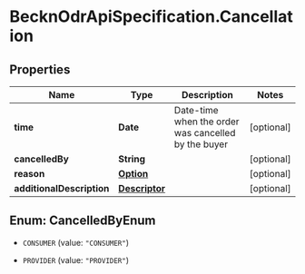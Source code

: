 # BecknOdrApiSpecification.Cancellation

## Properties

Name | Type | Description | Notes
------------ | ------------- | ------------- | -------------
**time** | **Date** | Date-time when the order was cancelled by the buyer | [optional] 
**cancelledBy** | **String** |  | [optional] 
**reason** | [**Option**](Option.md) |  | [optional] 
**additionalDescription** | [**Descriptor**](Descriptor.md) |  | [optional] 



## Enum: CancelledByEnum


* `CONSUMER` (value: `"CONSUMER"`)

* `PROVIDER` (value: `"PROVIDER"`)





